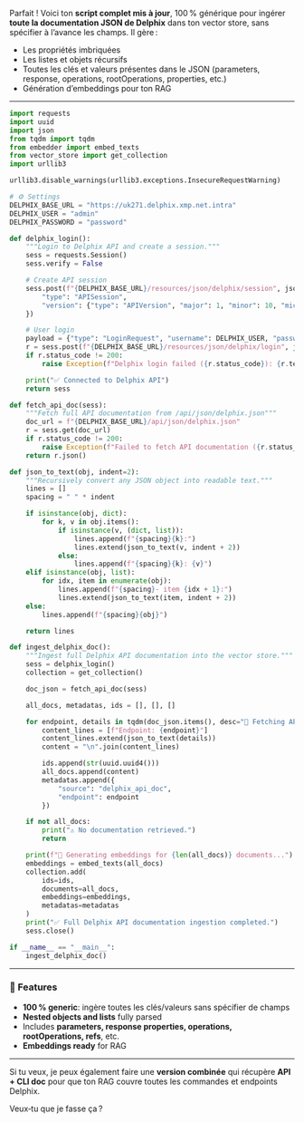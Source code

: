 Parfait ! Voici ton **script complet mis à jour**, 100 % générique pour ingérer **toute la documentation JSON de Delphix** dans ton vector store, sans spécifier à l’avance les champs. Il gère :

* Les propriétés imbriquées
* Les listes et objets récursifs
* Toutes les clés et valeurs présentes dans le JSON (parameters, response, operations, rootOperations, properties, etc.)
* Génération d’embeddings pour ton RAG

---

```python
import requests
import uuid
import json
from tqdm import tqdm
from embedder import embed_texts
from vector_store import get_collection
import urllib3

urllib3.disable_warnings(urllib3.exceptions.InsecureRequestWarning)

# ⚙️ Settings
DELPHIX_BASE_URL = "https://uk271.delphix.xmp.net.intra"
DELPHIX_USER = "admin"
DELPHIX_PASSWORD = "password"

def delphix_login():
    """Login to Delphix API and create a session."""
    sess = requests.Session()
    sess.verify = False

    # Create API session
    sess.post(f"{DELPHIX_BASE_URL}/resources/json/delphix/session", json={
        "type": "APISession",
        "version": {"type": "APIVersion", "major": 1, "minor": 10, "micro": 0}
    })

    # User login
    payload = {"type": "LoginRequest", "username": DELPHIX_USER, "password": DELPHIX_PASSWORD}
    r = sess.post(f"{DELPHIX_BASE_URL}/resources/json/delphix/login", json=payload)
    if r.status_code != 200:
        raise Exception(f"Delphix login failed ({r.status_code}): {r.text}")

    print("✅ Connected to Delphix API")
    return sess

def fetch_api_doc(sess):
    """Fetch full API documentation from /api/json/delphix.json"""
    doc_url = f"{DELPHIX_BASE_URL}/api/json/delphix.json"
    r = sess.get(doc_url)
    if r.status_code != 200:
        raise Exception(f"Failed to fetch API documentation ({r.status_code}): {r.text}")
    return r.json()

def json_to_text(obj, indent=2):
    """Recursively convert any JSON object into readable text."""
    lines = []
    spacing = " " * indent

    if isinstance(obj, dict):
        for k, v in obj.items():
            if isinstance(v, (dict, list)):
                lines.append(f"{spacing}{k}:")
                lines.extend(json_to_text(v, indent + 2))
            else:
                lines.append(f"{spacing}{k}: {v}")
    elif isinstance(obj, list):
        for idx, item in enumerate(obj):
            lines.append(f"{spacing}- item {idx + 1}:")
            lines.extend(json_to_text(item, indent + 2))
    else:
        lines.append(f"{spacing}{obj}")

    return lines

def ingest_delphix_doc():
    """Ingest full Delphix API documentation into the vector store."""
    sess = delphix_login()
    collection = get_collection()

    doc_json = fetch_api_doc(sess)

    all_docs, metadatas, ids = [], [], []

    for endpoint, details in tqdm(doc_json.items(), desc="📘 Fetching API documentation"):
        content_lines = [f"Endpoint: {endpoint}"]
        content_lines.extend(json_to_text(details))
        content = "\n".join(content_lines)

        ids.append(str(uuid.uuid4()))
        all_docs.append(content)
        metadatas.append({
            "source": "delphix_api_doc",
            "endpoint": endpoint
        })

    if not all_docs:
        print("⚠️ No documentation retrieved.")
        return

    print(f"🧠 Generating embeddings for {len(all_docs)} documents...")
    embeddings = embed_texts(all_docs)
    collection.add(
        ids=ids,
        documents=all_docs,
        embeddings=embeddings,
        metadatas=metadatas
    )
    print("✅ Full Delphix API documentation ingestion completed.")
    sess.close()

if __name__ == "__main__":
    ingest_delphix_doc()
```

---

### 🔹 Features

* **100 % generic**: ingère toutes les clés/valeurs sans spécifier de champs
* **Nested objects and lists** fully parsed
* Includes **parameters, response properties, operations, rootOperations, refs**, etc.
* **Embeddings ready** for RAG

---

Si tu veux, je peux également faire une **version combinée** qui récupère **API + CLI doc** pour que ton RAG couvre toutes les commandes et endpoints Delphix.

Veux‑tu que je fasse ça ?
